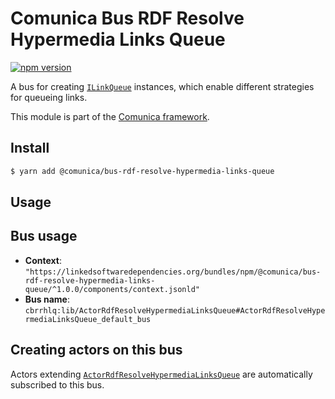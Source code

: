 # Comunica Bus RDF Resolve Hypermedia Links Queue

[![npm version](https://badge.fury.io/js/%40comunica%2Fbus-rdf-resolve-hypermedia-links-queue.svg)](https://www.npmjs.com/package/@comunica/bus-rdf-resolve-hypermedia-links-queue)

A bus for creating [`ILinkQueue`](https://comunica.github.io/comunica/interfaces/bus_rdf_resolve_hypermedia_links_queue.ilinkqueue.html) instances,
which enable different strategies for queueing links.

This module is part of the [Comunica framework](https://github.com/comunica/comunica).

## Install

```bash
$ yarn add @comunica/bus-rdf-resolve-hypermedia-links-queue
```

## Usage

## Bus usage

* **Context**: `"https://linkedsoftwaredependencies.org/bundles/npm/@comunica/bus-rdf-resolve-hypermedia-links-queue/^1.0.0/components/context.jsonld"`
* **Bus name**: `cbrrhlq:lib/ActorRdfResolveHypermediaLinksQueue#ActorRdfResolveHypermediaLinksQueue_default_bus`

## Creating actors on this bus

Actors extending [`ActorRdfResolveHypermediaLinksQueue`](https://comunica.github.io/comunica/classes/bus_rdf_resolve_hypermedia_links_queue.actorrdfresolvehypermedialinksqueue.html) are automatically subscribed to this bus.
